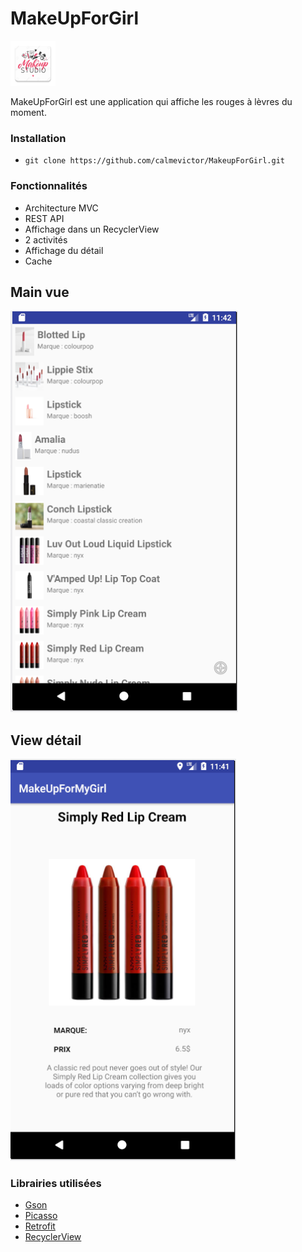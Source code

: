 # MakeUpForGirl

![alt text](https://github.com/calmevictor/MakeupForGirl/blob/master/app/src/main/res/mipmap-hdpi/logo.png) 

MakeUpForGirl est une application qui affiche les rouges à lèvres du moment.

### Installation
* ``` git clone https://github.com/calmevictor/MakeupForGirl.git ```

### Fonctionnalités
* Architecture MVC
* REST API
* Affichage dans un RecyclerView 
* 2 activités
* Affichage du détail
* Cache

## Main vue
![alt text](https://github.com/calmevictor/MakeupForGirl/blob/master/image1.png) 

## View détail
![alt text](https://github.com/calmevictor/MakeupForGirl/blob/master/image2.png) 

### Librairies utilisées

* <a href="https://github.com/google/gson">Gson</a>
* <a href="https://square.github.io/picasso/">Picasso</a>
* <a href="https://github.com/square/retrofit">Retrofit</a>
* <a href="https://developer.android.com/guide/topics/ui/layout/recyclerview">RecyclerView</a>


